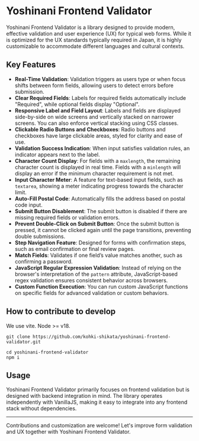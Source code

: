 # Yoshinani Frontend Validator

Yoshinani Frontend Validator is a library designed to provide modern, effective validation and user experience (UX) for typical web forms. While it is optimized for the UX standards typically required in Japan, it is highly customizable to accommodate different languages and cultural contexts.

## Key Features

- **Real-Time Validation**: Validation triggers as users type or when focus shifts between form fields, allowing users to detect errors before submission.
- **Clear Required Fields**: Labels for required fields automatically include "Required", while optional fields display "Optional".
- **Responsive Label and Field Layout**: Labels and fields are displayed side-by-side on wide screens and vertically stacked on narrower screens. You can also enforce vertical stacking using CSS classes.
- **Clickable Radio Buttons and Checkboxes**: Radio buttons and checkboxes have large clickable areas, styled for clarity and ease of use.
- **Validation Success Indication**: When input satisfies validation rules, an indicator appears next to the label.
- **Character Count Display**: For fields with a `maxlength`, the remaining character count is displayed in real time. Fields with a `minlength` will display an error if the minimum character requirement is not met.
- **Input Character Meter**: A feature for text-based input fields, such as `textarea`, showing a meter indicating progress towards the character limit.
- **Auto-Fill Postal Code**: Automatically fills the address based on postal code input.
- **Submit Button Disablement**: The submit button is disabled if there are missing required fields or validation errors.
- **Prevent Double-Click on Submit Button**: Once the submit button is pressed, it cannot be clicked again until the page transitions, preventing double submissions.
- **Step Navigation Feature**: Designed for forms with confirmation steps, such as email confirmation or final review pages.
- **Match Fields**: Validates if one field’s value matches another, such as confirming a password.
- **JavaScript Regular Expression Validation**: Instead of relying on the browser's interpretation of the `pattern` attribute, JavaScript-based regex validation ensures consistent behavior across browsers.
- **Custom Function Execution**: You can run custom JavaScript functions on specific fields for advanced validation or custom behaviors.

## How to contribute to develop

We use vite. Node >= v18.

```shell
git clone https://github.com/kohki-shikata/yoshinani-frontend-validator.git
```

```shell
cd yoshinani-frontend-validator
npm i
```

## Usage

Yoshinani Frontend Validator primarily focuses on frontend validation but is designed with backend integration in mind. The library operates independently with VanillaJS, making it easy to integrate into any frontend stack without dependencies.

---

Contributions and customization are welcome! Let's improve form validation and UX together with Yoshinani Frontend Validator.

